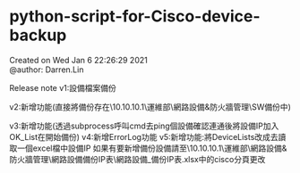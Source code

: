 # python-script-for-Cisco-device-backup  

Created on Wed Jan  6 22:26:29 2021  
@author: Darren.Lin

Release note
v1:設備檔案備份  

v2:新增功能(直接將備份存在\\10.10.10.1\運維部\網路設備&防火牆管理\SW備份中)  

v3:新增功能(透過subprocess呼叫cmd去ping個設備確認連通後將設備IP加入OK_List在開始備份)
v4:新增ErrorLog功能
v5:新增功能:將DeviceLists改成去讀取一個excel檔中設備IP
如果有要新增備份設備請至\\10.10.10.1\運維部\網路設備&防火牆管理\網路設備備份IP表\網路設備_備份IP表.xlsx中的cisco分頁更改

